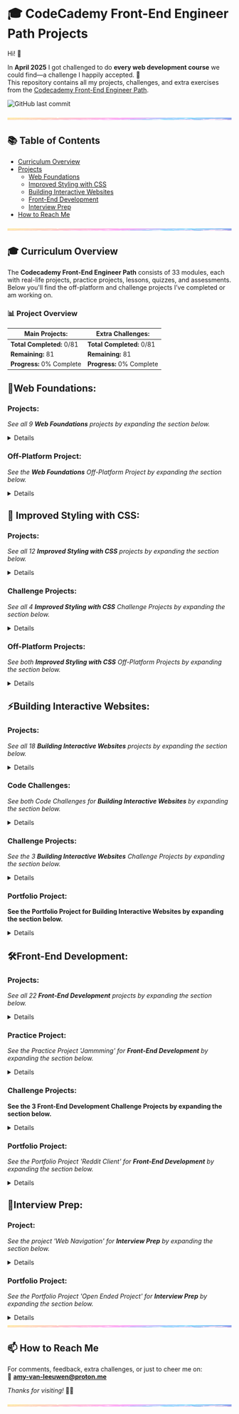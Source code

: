 # 🎓 CodeCademy Front-End Engineer Path Projects

Hi! 👋

In **April 2025** I got challenged to do **every web development course** we could find—a challenge I happily accepted. 🎉  
This repository contains all my projects, challenges, and extra exercises from the [Codecademy Front-End Engineer Path](https://www.codecademy.com/learn/paths/front-end-engineer-career-path).

![GitHub last commit](https://img.shields.io/github/last-commit/PastelPrism/codecademy-front-end-engineer)

<img src="assets/pastel-banner.jpg" width="100%" height="5px" />

## 📚 Table of Contents
- [Curriculum Overview](#-curriculum-overview)
- [Projects](#projects)
    - [Web Foundations](#web-foundations)
    - [Improved Styling with CSS](#improved-styling-with-css)
    - [Building Interactive Websites](#building-interactive-websites)
    - [Front-End Development](#front-end-development)
    - [Interview Prep](#interview-prep)
- [How to Reach Me](#-how-to-reach-me)

<img src="assets/pastel-banner.jpg" width="100%" height="5px" />

## 🎓 Curriculum Overview

The **Codecademy Front-End Engineer Path** consists of 33 modules, each with real-life projects, practice projects, lessons, quizzes, and assessments.  
Below you'll find the off-platform and challenge projects I’ve completed or am working on.

### 📊 **Project Overview**

| **Main Projects:**             | **Extra Challenges:**       |
| ------------------------------ | --------------------------- |
|  **Total Completed:** 0/81  | **Total Completed:** 0/81  |
|  **Remaining:** 81           | **Remaining:** 81          |
| **Progress:** 0% Complete | **Progress:** 0% Complete |


## 🌱**Web Foundations:**

### Projects:
_See all 9 **Web Foundations** projects by expanding the section below._
<details>

#### [1. **Fashion Blog**](https://github.com/PastelPrism/codecademy=front-end-engineer/tree/main/fashion-blog)

- **Languages:** _HTML_
- **Assignment Description:** _Make a blog for a fashion designer_
- **Assignment Page:** [View here](https://pastelprism.github.io/codecademy-front-end-engineer/fashion-blog/)
- **Assignment Status:** ✅
- **Extra Challenge Description:** _Build an awesome fasion blog using HTML only._
- **Extra Challenge Page:** [View here](https://pastelprism.github.io/codecademy-front-end-engineer/fashion-blog/extra)
- **Extra Challenge Status:** ✅

---  

#### [2. **Wine Festival Schedule**](https://github.com/PastelPrism/codecademy=front-end-engineer/tree/main/wine-festival-schedule)

- **Languages:** _HTML_
- **Assignment Description:** _Practice tabular organization in HTML by building a wine festival schedule_
- **Assignment Page:** [View here](https://pastelprism.github.io/codecademy-front-end-engineer/wine-festival-schedule/)
- **Assignment Status:** ✅
- **Extra Challenge Description:** _Soon._
- **Extra Challenge Page:** _Soon_
- **Extra Challenge Status:** ⏳

---  

#### [3. **New York City Blog**](https://github.com/PastelPrism/codecademy=front-end-engineer/tree/main/new-york-city-blog)

- **Languages:** _HTML_
- **Assignment Description:** _Step by step learn how to set up a  blog page with semantic HTML_
- **Assignment Page:** [View here](https://pastelprism.github.io/codecademy-front-end-engineer/new-york-city-blog/)
- **Assignment Status:** ✅
- **Extra Challenge Description:** _Soon._
- **Extra Challenge Page:** _Soon_
- **Extra Challenge Status:** ⏳

---  

#### [4. **Healthy Recipes**](https://github.com/PastelPrism/codecademy=front-end-engineer/tree/main/healthy-recipes)

- **Languages:** _HTML / CSS_
- **Assignment Description:** _Give the recipe some style with CSS_
- **Assignment Page:** [View here](https://pastelprism.github.io/codecademy-front-end-engineer/healthy-recipes/)
- **Assignment Status:** ✅
- **Extra Challenge Description:** _Soon._
- **Extra Challenge Page:** _Soon_
- **Extra Challenge Status:** ⏳

---

#### [5. **Olivia Woodruff Portfolio**](https://github.com/PastelPrism/codecademy=front-end-engineer/tree/main/olivia-woodruff-portfolio)

- **Languages:** _HTML / CSS_
- **Assignment Description:** _Step by step learn how to build a portfolio page with HTML and CSS_
- **Assignment Page:** [View here](https://pastelprism.github.io/codecademy-front-end-engineer/olivia-woodruff-portfolio/)
- **Assignment Status:** ✅
- **Extra Challenge Description:** _Soon._
- **Extra Challenge Page:** _Soon_
- **Extra Challenge Status:** ⏳

---

#### [6. **Davies Burgers**](https://github.com/PastelPrism/codecademy=front-end-engineer/tree/main/davies-burgers)

- **Languages:** _HTML / CSS_
- **Assignment Description:** _Step by step build a webpage for a restaurant using CSS the box model_
- **Assignment Page:** [View here](https://pastelprism.github.io/codecademy-front-end-engineer/davies-burgers/)
- **Assignment Status:** ✅
- **Extra Challenge Description:** _Soon._
- **Extra Challenge Page:** _Soon_
- **Extra Challenge Status:** ⏳

---

#### [7. **Broadway**](https://github.com/PastelPrism/codecademy=front-end-engineer/tree/main/broadway)

- **Languages:** _HTML / CSS_
- **Assignment Description:** _Practice positioning in CSS by building a webpage about Broadway_
- **Assignment Page:** [View here](https://pastelprism.github.io/codecademy-front-end-engineer/broadway/)
- **Assignment Status:** ✅
- **Extra Challenge Description:** _Soon._
- **Extra Challenge Page:** _Soon_
- **Extra Challenge Status:** ⏳

---

#### [8. **Bicycle World**](https://github.com/PastelPrism/codecademy=front-end-engineer/tree/main/)

- **Languages:** _Soon_
- **Assignment Description:** _Soon_
- **Assignment Page:** _Soon_
- **Assignment Status:** ⏳
- **Extra Challenge Description:** _Soon._
- **Extra Challenge Page:** _Soon_
- **Extra Challenge Status:** ⏳

---

#### [9. **Daily Buzz**](https://github.com/PastelPrism/codecademy=front-end-engineer/tree/main/)

- **Languages:** _Soon_
- **Assignment Description:** _Soon_
- **Assignment Page:** _Soon_
- **Assignment Status:** ⏳
- **Extra Challenge Description:** _Soon._
- **Extra Challenge Page:** _Soon_
- **Extra Challenge Status:** ⏳
</details>


### Off-Platform Project:
_See the **Web Foundations** Off-Platform Project by expanding the section below._
<details>

#### [10. **Dasmoto's Arts & Crafts**](https://github.com/PastelPrism/codecademy=front-end-engineer/tree/main/)

- **Languages:** _Soon_
- **Assignment Description:** _Soon_
- **Assignment Page:** _Soon_
- **Assignment Status:** ⏳
- **Extra Challenge Description:** _Soon._
- **Extra Challenge Page:** _Soon_
- **Extra Challenge Status:** ⏳
</details>

## 🎨 **Improved Styling with CSS:**  


### Projects:
_See all 12 **Improved Styling with CSS** projects by expanding the section below._
<details>

#### [11. **Paint Store**](https://github.com/PastelPrism/codecademy=front-end-engineer/tree/main/)

- **Languages:** _Soon_
- **Assignment Description:** _Soon_
- **Assignment Page:** _Soon_
- **Assignment Status:** ⏳
- **Extra Challenge Description:** _Soon._
- **Extra Challenge Page:** _Soon_
- **Extra Challenge Status:** ⏳

---  

#### [12. **Typography**](https://github.com/PastelPrism/codecademy=front-end-engineer/tree/main/)

- **Languages:** _Soon_
- **Assignment Description:** _Soon_
- **Assignment Page:** _Soon_
- **Assignment Status:** ⏳
- **Extra Challenge Description:** _Soon._
- **Extra Challenge Page:** _Soon_
- **Extra Challenge Status:** ⏳

---  

#### [13. **The Summit**](https://github.com/PastelPrism/codecademy=front-end-engineer/tree/main/)

- **Languages:** _Soon_
- **Assignment Description:** _Soon_
- **Assignment Page:** _Soon_
- **Assignment Status:** ⏳
- **Extra Challenge Description:** _Soon._
- **Extra Challenge Page:** _Soon_
- **Extra Challenge Status:** ⏳

---  

#### [14. **FreshDeals, Blueberries**](https://github.com/PastelPrism/codecademy=front-end-engineer/tree/main/)

- **Languages:** _Soon_
- **Assignment Description:** _Soon_
- **Assignment Page:** _Soon_
- **Assignment Status:** ⏳
- **Extra Challenge Description:** _Soon._
- **Extra Challenge Page:** _Soon_
- **Extra Challenge Status:** ⏳

---  

#### [15. **Journey Around the World**](https://github.com/PastelPrism/codecademy=front-end-engineer/tree/main/)

- **Languages:** _Soon_
- **Assignment Description:** _Soon_
- **Assignment Page:** _Soon_
- **Assignment Status:** ⏳
- **Extra Challenge Description:** _Soon._
- **Extra Challenge Page:** _Soon_
- **Extra Challenge Status:** ⏳

---  

#### [16. **Pinpoint E-Commerce**](https://github.com/PastelPrism/codecademy=front-end-engineer/tree/main/)

- **Languages:** _Soon_
- **Assignment Description:** _Soon_
- **Assignment Page:** _Soon_
- **Assignment Status:** ⏳
- **Extra Challenge Description:** _Soon._
- **Extra Challenge Page:** _Soon_
- **Extra Challenge Status:** ⏳

---  

#### [17. **Reel Good Reviews**](https://github.com/PastelPrism/codecademy=front-end-engineer/tree/main/)

- **Languages:** _Soon_
- **Assignment Description:** _Soon_
- **Assignment Page:** _Soon_
- **Assignment Status:** ⏳
- **Extra Challenge Description:** _Soon._
- **Extra Challenge Page:** _Soon_
- **Extra Challenge Status:** ⏳

---  

#### [18. **Flexbox: To-Do App**](https://github.com/PastelPrism/codecademy=front-end-engineer/tree/main/)

- **Languages:** _Soon_
- **Assignment Description:** _Soon_
- **Assignment Page:** _Soon_
- **Assignment Status:** ⏳
- **Extra Challenge Description:** _Soon._
- **Extra Challenge Page:** _Soon_
- **Extra Challenge Status:** ⏳

---  

#### [19. **PupSpa**](https://github.com/PastelPrism/codecademy=front-end-engineer/tree/main/)

- **Languages:** _Soon_
- **Assignment Description:** _Soon_
- **Assignment Page:** _Soon_
- **Assignment Status:** ⏳
- **Extra Challenge Description:** _Soon._
- **Extra Challenge Page:** _Soon_
- **Extra Challenge Status:** ⏳

---  

#### [20. **CSS Grid: Taskboard**](https://github.com/PastelPrism/codecademy=front-end-engineer/tree/main/)

- **Languages:** _Soon_
- **Assignment Description:** _Soon_
- **Assignment Page:** _Soon_
- **Assignment Status:** ⏳
- **Extra Challenge Description:** _Soon._
- **Extra Challenge Page:** _Soon_
- **Extra Challenge Status:** ⏳

---  

#### [21. **Tsunami Coffee**](https://github.com/PastelPrism/codecademy=front-end-engineer/tree/main/)

- **Languages:** _Soon_
- **Assignment Description:** _Soon_
- **Assignment Page:** _Soon_
- **Assignment Status:** ⏳
- **Extra Challenge Description:** _Soon._
- **Extra Challenge Page:** _Soon_
- **Extra Challenge Status:** ⏳

---  

#### [22. **20.0000 Leagues Under the Sea**](https://github.com/PastelPrism/codecademy=front-end-engineer/tree/main/)

- **Languages:** _Soon_
- **Assignment Description:** _Soon_
- **Assignment Page:** _Soon_
- **Assignment Status:** ⏳
- **Extra Challenge Description:** _Soon._
- **Extra Challenge Page:** _Soon_
- **Extra Challenge Status:** ⏳
</details>

### Challenge Projects:
_See all 4 **Improved Styling with CSS** Challenge Projects by expanding the section below._
<details>

#### [23. **Build Your Own Cheatsheet**](https://github.com/PastelPrism/codecademy=front-end-engineer/tree/main/)

- **Languages:** _Soon_
- **Assignment Description:** _Soon_
- **Assignment Page:** _Soon_
- **Assignment Status:** ⏳
- **Extra Challenge Description:** _Soon._
- **Extra Challenge Page:** _Soon_
- **Extra Challenge Status:** ⏳

---  

#### [24. **Build a Website Design System**](https://github.com/PastelPrism/codecademy=front-end-engineer/tree/main/)

- **Languages:** _Soon_
- **Assignment Description:** _Soon_
- **Assignment Page:** _Soon_
- **Assignment Status:** ⏳
- **Extra Challenge Description:** _Soon._
- **Extra Challenge Page:** _Soon_
- **Extra Challenge Status:** ⏳

---  

#### [25. **Responsive Club Website**](https://github.com/PastelPrism/codecademy=front-end-engineer/tree/main/)

- **Languages:** _Soon_
- **Assignment Description:** _Soon_
- **Assignment Page:** _Soon_
- **Assignment Status:** ⏳
- **Extra Challenge Description:** _Soon._
- **Extra Challenge Page:** _Soon_
- **Extra Challenge Status:** ⏳

---  

#### [26. **Company Homepage with Flexbox**](https://github.com/PastelPrism/codecademy=front-end-engineer/tree/main/)

- **Languages:** _Soon_
- **Assignment Description:** _Soon_
- **Assignment Page:** _Soon_
- **Assignment Status:** ⏳
- **Extra Challenge Description:** _Soon._
- **Extra Challenge Page:** _Soon_
- **Extra Challenge Status:** ⏳
</details>

### Off-Platform Projects:
_See both **Improved Styling with CSS** Off-Platform Projects by expanding the section below._
<details>

#### [27. **Tea Cozy**](https://github.com/PastelPrism/codecademy=front-end-engineer/tree/main/)

- **Languages:** _Soon_
- **Assignment Description:** _Soon_
- **Assignment Page:** _Soon_
- **Assignment Status:** ⏳
- **Extra Challenge Description:** _Soon._
- **Extra Challenge Page:** _Soon_
- **Extra Challenge Status:** ⏳

---  

#### [28. **Fotomatic**](https://github.com/PastelPrism/codecademy=front-end-engineer/tree/main/)

- **Languages:** _Soon_
- **Assignment Description:** _Soon_
- **Assignment Page:** _Soon_
- **Assignment Status:** ⏳
- **Extra Challenge Description:** _Soon._
- **Extra Challenge Page:** _Soon_
- **Extra Challenge Status:** ⏳
</details>

## ⚡**Building Interactive Websites:**  

### Projects:
_See all 18 **Building Interactive Websites** projects by expanding the section below._
<details>

#### [29. **Kelvin Weather**](https://github.com/PastelPrism/codecademy=front-end-engineer/tree/main/)

- **Languages:** _Soon_
- **Assignment Description:** _Soon_
- **Assignment Page:** _Soon_
- **Assignment Status:** ⏳
- **Extra Challenge Description:** _Soon._
- **Extra Challenge Page:** _Soon_
- **Extra Challenge Status:** ⏳

---  

#### [30. **Dog Years**](https://github.com/PastelPrism/codecademy=front-end-engineer/tree/main/)

- **Languages:** _Soon_
- **Assignment Description:** _Soon_
- **Assignment Page:** _Soon_
- **Assignment Status:** ⏳
- **Extra Challenge Description:** _Soon._
- **Extra Challenge Page:** _Soon_
- **Extra Challenge Status:** ⏳

---  

#### [31. **Magic Eight Ball**](https://github.com/PastelPrism/codecademy=front-end-engineer/tree/main/)

- **Languages:** _Soon_
- **Assignment Description:** _Soon_
- **Assignment Page:** _Soon_
- **Assignment Status:** ⏳
- **Extra Challenge Description:** _Soon._
- **Extra Challenge Page:** _Soon_
- **Extra Challenge Status:** ⏳

---  

#### [32. **Race Day**](https://github.com/PastelPrism/codecademy=front-end-engineer/tree/main/)

- **Languages:** _Soon_
- **Assignment Description:** _Soon_
- **Assignment Page:** _Soon_
- **Assignment Status:** ⏳
- **Extra Challenge Description:** _Soon._
- **Extra Challenge Page:** _Soon_
- **Extra Challenge Status:** ⏳

---  

#### [33. **Rock, Paper or Scissors**](https://github.com/PastelPrism/codecademy=front-end-engineer/tree/main/)

- **Languages:** _Soon_
- **Assignment Description:** _Soon_
- **Assignment Page:** _Soon_
- **Assignment Status:** ⏳
- **Extra Challenge Description:** _Soon._
- **Extra Challenge Page:** _Soon_
- **Extra Challenge Status:** ⏳

---  

#### [34. **Sleep Debt Calculator**](https://github.com/PastelPrism/codecademy=front-end-engineer/tree/main/)

- **Languages:** _Soon_
- **Assignment Description:** _Soon_
- **Assignment Page:** _Soon_
- **Assignment Status:** ⏳
- **Extra Challenge Description:** _Soon._
- **Extra Challenge Page:** _Soon_
- **Extra Challenge Status:** ⏳

---  

#### [35. **Training Days**](https://github.com/PastelPrism/codecademy=front-end-engineer/tree/main/)

- **Languages:** _Soon_
- **Assignment Description:** _Soon_
- **Assignment Page:** _Soon_
- **Assignment Status:** ⏳
- **Extra Challenge Description:** _Soon._
- **Extra Challenge Page:** _Soon_
- **Extra Challenge Status:** ⏳

---  

#### [36. **Secret Message**](https://github.com/PastelPrism/codecademy=front-end-engineer/tree/main/)

- **Languages:** _Soon_
- **Assignment Description:** _Soon_
- **Assignment Page:** _Soon_
- **Assignment Status:** ⏳
- **Extra Challenge Description:** _Soon._
- **Extra Challenge Page:** _Soon_
- **Extra Challenge Status:** ⏳

---  

#### [37. **Whale Talk**](https://github.com/PastelPrism/codecademy=front-end-engineer/tree/main/)

- **Languages:** _Soon_
- **Assignment Description:** _Soon_
- **Assignment Page:** _Soon_
- **Assignment Status:** ⏳
- **Extra Challenge Description:** _Soon._
- **Extra Challenge Page:** _Soon_
- **Extra Challenge Status:** ⏳

---  

#### [38. **Meal Maker**](https://github.com/PastelPrism/codecademy=front-end-engineer/tree/main/)

- **Languages:** _Soon_
- **Assignment Description:** _Soon_
- **Assignment Page:** _Soon_
- **Assignment Status:** ⏳
- **Extra Challenge Description:** _Soon._
- **Extra Challenge Page:** _Soon_
- **Extra Challenge Status:** ⏳

---  

#### [39. **Team Stats**](https://github.com/PastelPrism/codecademy=front-end-engineer/tree/main/)

- **Languages:** _Soon_
- **Assignment Description:** _Soon_
- **Assignment Page:** _Soon_
- **Assignment Status:** ⏳
- **Extra Challenge Description:** _Soon._
- **Extra Challenge Page:** _Soon_
- **Extra Challenge Status:** ⏳

---  

#### [40. **Grammar Checker**](https://github.com/PastelPrism/codecademy=front-end-engineer/tree/main/)

- **Languages:** _Soon_
- **Assignment Description:** _Soon_
- **Assignment Page:** _Soon_
- **Assignment Status:** ⏳
- **Extra Challenge Description:** _Soon._
- **Extra Challenge Page:** _Soon_
- **Extra Challenge Status:** ⏳

---  

#### [41. **Piano Keys**](https://github.com/PastelPrism/codecademy=front-end-engineer/tree/main/)

- **Languages:** _Soon_
- **Assignment Description:** _Soon_
- **Assignment Page:** _Soon_
- **Assignment Status:** ⏳
- **Extra Challenge Description:** _Soon._
- **Extra Challenge Page:** _Soon_
- **Extra Challenge Status:** ⏳

---  

#### [42. **Form a Story**](https://github.com/PastelPrism/codecademy=front-end-engineer/tree/main/)

- **Languages:** _Soon_
- **Assignment Description:** _Soon_
- **Assignment Page:** _Soon_
- **Assignment Status:** ⏳
- **Extra Challenge Description:** _Soon._
- **Extra Challenge Page:** _Soon_
- **Extra Challenge Status:** ⏳

---  

#### [43. **Manhattan Zoo**](https://github.com/PastelPrism/codecademy=front-end-engineer/tree/main/)

- **Languages:** _Soon_
- **Assignment Description:** _Soon_
- **Assignment Page:** _Soon_
- **Assignment Status:** ⏳
- **Extra Challenge Description:** _Soon._
- **Extra Challenge Page:** _Soon_
- **Extra Challenge Status:** ⏳

---  

#### [44. **SnapFit Robots**](https://github.com/PastelPrism/codecademy=front-end-engineer/tree/main/)

- **Languages:** _Soon_
- **Assignment Description:** _Soon_
- **Assignment Page:** _Soon_
- **Assignment Status:** ⏳
- **Extra Challenge Description:** _Soon._
- **Extra Challenge Page:** _Soon_
- **Extra Challenge Status:** ⏳

---  

#### [45. **Poem Fiasco**](https://github.com/PastelPrism/codecademy=front-end-engineer/tree/main/)

- **Languages:** _Soon_
- **Assignment Description:** _Soon_
- **Assignment Page:** _Soon_
- **Assignment Status:** ⏳
- **Extra Challenge Description:** _Soon._
- **Extra Challenge Page:** _Soon_
- **Extra Challenge Status:** ⏳

---  

#### [46. **ASCII Portfolio**](https://github.com/PastelPrism/codecademy=front-end-engineer/tree/main/)

- **Languages:** _Soon_
- **Assignment Description:** _Soon_
- **Assignment Page:** _Soon_
- **Assignment Status:** ⏳
- **Extra Challenge Description:** _Soon._
- **Extra Challenge Page:** _Soon_
- **Extra Challenge Status:** ⏳
</details>

### Code Challenges:
_See both Code Challenges for **Building Interactive Websites** by expanding the section below._
<details>

#### [47. **JavaScript Fundamentals**](https://github.com/PastelPrism/codecademy=front-end-engineer/tree/main/)

- **Languages:** _Soon_
- **Assignment Description:** _Soon_
- **Assignment Page:** _Soon_
- **Assignment Status:** ⏳
- **Extra Challenge Description:** _Soon._
- **Extra Challenge Page:** _Soon_
- **Extra Challenge Status:** ⏳

---  

#### [48. **Intermediate JavaScript**](https://github.com/PastelPrism/codecademy=front-end-engineer/tree/main/)

- **Languages:** _Soon_
- **Assignment Description:** _Soon_
- **Assignment Page:** _Soon_
- **Assignment Status:** ⏳
- **Extra Challenge Description:** _Soon._
- **Extra Challenge Page:** _Soon_
- **Extra Challenge Status:** ⏳
</details>

### Challenge Projects:
_See the 3 **Building Interactive Websites** Challenge Projects by expanding the section below._
<details>

#### [49. **Number Guesser**](https://github.com/PastelPrism/codecademy=front-end-engineer/tree/main/)

- **Languages:** _Soon_
- **Assignment Description:** _Soon_
- **Assignment Page:** _Soon_
- **Assignment Status:** ⏳
- **Extra Challenge Description:** _Soon._
- **Extra Challenge Page:** _Soon_
- **Extra Challenge Status:** ⏳

---

#### [50. **Credit Card Checker**](https://github.com/PastelPrism/codecademy=front-end-engineer/tree/main/)

- **Languages:** _Soon_
- **Assignment Description:** _Soon_
- **Assignment Page:** _Soon_
- **Assignment Status:** ⏳
- **Extra Challenge Description:** _Soon._
- **Extra Challenge Page:** _Soon_
- **Extra Challenge Status:** ⏳

---

#### [51. **Mysterious Organism**](https://github.com/PastelPrism/codecademy=front-end-engineer/tree/main/)

- **Languages:** _Soon_
- **Assignment Description:** _Soon_
- **Assignment Page:** _Soon_
- **Assignment Status:** ⏳
- **Extra Challenge Description:** _Soon._
- **Extra Challenge Page:** _Soon_
- **Extra Challenge Status:** ⏳
</details>

### Portfolio Project:
__See the Portfolio Project for  **Building Interactive Websites** by expanding the section below.__
<details>

#### [52. **Personal Portfolio Website**](https://github.com/PastelPrism/codecademy=front-end-engineer/tree/main/)

- **Languages:** _Soon_
- **Assignment Description:** _Soon_
- **Assignment Page:** _Soon_
- **Assignment Status:** ⏳
- **Extra Challenge Description:** _Soon._
- **Extra Challenge Page:** _Soon_
- **Extra Challenge Status:** ⏳
</details>

## 🛠️**Front-End Development:**  

### Projects:
_See all 22 **Front-End Development** projects by expanding the section below._
<details>

#### [53. **Build a Library**](https://github.com/PastelPrism/codecademy=front-end-engineer/tree/main/)

- **Languages:** _Soon_
- **Assignment Description:** _Soon_
- **Assignment Page:** _Soon_
- **Assignment Status:** ⏳
- **Extra Challenge Description:** _Soon._
- **Extra Challenge Page:** _Soon_
- **Extra Challenge Status:** ⏳

---

#### [54. **School Catalogue**](https://github.com/PastelPrism/codecademy=front-end-engineer/tree/main/)

- **Languages:** _Soon_
- **Assignment Description:** _Soon_
- **Assignment Page:** _Soon_
- **Assignment Status:** ⏳
- **Extra Challenge Description:** _Soon._
- **Extra Challenge Page:** _Soon_
- **Extra Challenge Status:** ⏳

---

#### [55. **WorkAround Explorer**](https://github.com/PastelPrism/codecademy=front-end-engineer/tree/main/)

- **Languages:** _Soon_
- **Assignment Description:** _Soon_
- **Assignment Page:** _Soon_
- **Assignment Status:** ⏳
- **Extra Challenge Description:** _Soon._
- **Extra Challenge Page:** _Soon_
- **Extra Challenge Status:** ⏳

---

#### [56. **Rooster Regulation**](https://github.com/PastelPrism/codecademy=front-end-engineer/tree/main/)

- **Languages:** _Soon_
- **Assignment Description:** _Soon_
- **Assignment Page:** _Soon_
- **Assignment Status:** ⏳
- **Extra Challenge Description:** _Soon._
- **Extra Challenge Page:** _Soon_
- **Extra Challenge Status:** ⏳

---

#### [57. **Factorial Feature**](https://github.com/PastelPrism/codecademy=front-end-engineer/tree/main/)

- **Languages:** _Soon_
- **Assignment Description:** _Soon_
- **Assignment Page:** _Soon_
- **Assignment Status:** ⏳
- **Extra Challenge Description:** _Soon._
- **Extra Challenge Page:** _Soon_
- **Extra Challenge Status:** ⏳

---

#### [58. **Film Finder**](https://github.com/PastelPrism/codecademy=front-end-engineer/tree/main/)

- **Languages:** _Soon_
- **Assignment Description:** _Soon_
- **Assignment Page:** _Soon_
- **Assignment Status:** ⏳
- **Extra Challenge Description:** _Soon._
- **Extra Challenge Page:** _Soon_
- **Extra Challenge Status:** ⏳

---

#### [59. **Animal Fun Facts**](https://github.com/PastelPrism/codecademy=front-end-engineer/tree/main/)

- **Languages:** _Soon_
- **Assignment Description:** _Soon_
- **Assignment Page:** _Soon_
- **Assignment Status:** ⏳
- **Extra Challenge Description:** _Soon._
- **Extra Challenge Page:** _Soon_
- **Extra Challenge Status:** ⏳

---

#### [60. **Authorization Form**](https://github.com/PastelPrism/codecademy=front-end-engineer/tree/main/)

- **Languages:** _Soon_
- **Assignment Description:** _Soon_
- **Assignment Page:** _Soon_
- **Assignment Status:** ⏳
- **Extra Challenge Description:** _Soon._
- **Extra Challenge Page:** _Soon_
- **Extra Challenge Status:** ⏳

---

#### [61. **CodeyOverflow Forum**](https://github.com/PastelPrism/codecademy=front-end-engineer/tree/main/)

- **Languages:** _Soon_
- **Assignment Description:** _Soon_
- **Assignment Page:** _Soon_
- **Assignment Status:** ⏳
- **Extra Challenge Description:** _Soon._
- **Extra Challenge Page:** _Soon_
- **Extra Challenge Status:** ⏳

---

#### [62. **Passing Thoughts**](https://github.com/PastelPrism/codecademy=front-end-engineer/tree/main/)

- **Languages:** _Soon_
- **Assignment Description:** _Soon_
- **Assignment Page:** _Soon_
- **Assignment Status:** ⏳
- **Extra Challenge Description:** _Soon._
- **Extra Challenge Page:** _Soon_
- **Extra Challenge Status:** ⏳

---

#### [63. **Video Player**](https://github.com/PastelPrism/codecademy=front-end-engineer/tree/main/)

- **Languages:** _Soon_
- **Assignment Description:** _Soon_
- **Assignment Page:** _Soon_
- **Assignment Status:** ⏳
- **Extra Challenge Description:** _Soon._
- **Extra Challenge Page:** _Soon_
- **Extra Challenge Status:** ⏳

---

#### [64. **Styling Rock, Paper, Scissors**](https://github.com/PastelPrism/codecademy=front-end-engineer/tree/main/)

- **Languages:** _Soon_
- **Assignment Description:** _Soon_
- **Assignment Page:** _Soon_
- **Assignment Status:** ⏳
- **Extra Challenge Description:** _Soon._
- **Extra Challenge Page:** _Soon_
- **Extra Challenge Status:** ⏳

---

#### [65. **Saucy Tango Food Order**](https://github.com/PastelPrism/codecademy=front-end-engineer/tree/main/)

- **Languages:** _Soon_
- **Assignment Description:** _Soon_
- **Assignment Page:** _Soon_
- **Assignment Status:** ⏳
- **Extra Challenge Description:** _Soon._
- **Extra Challenge Page:** _Soon_
- **Extra Challenge Status:** ⏳

---

#### [66. **Adopt a Pet!**](https://github.com/PastelPrism/codecademy=front-end-engineer/tree/main/)

- **Languages:** _Soon_
- **Assignment Description:** _Soon_
- **Assignment Page:** _Soon_
- **Assignment Status:** ⏳
- **Extra Challenge Description:** _Soon._
- **Extra Challenge Page:** _Soon_
- **Extra Challenge Status:** ⏳

---

#### [67. **Redux Road**](https://github.com/PastelPrism/codecademy=front-end-engineer/tree/main/)

- **Languages:** _Soon_
- **Assignment Description:** _Soon_
- **Assignment Page:** _Soon_
- **Assignment Status:** ⏳
- **Extra Challenge Description:** _Soon._
- **Extra Challenge Page:** _Soon_
- **Extra Challenge Status:** ⏳

---

#### [68. **CodeCademy Store**](https://github.com/PastelPrism/codecademy=front-end-engineer/tree/main/)

- **Languages:** _Soon_
- **Assignment Description:** _Soon_
- **Assignment Page:** _Soon_
- **Assignment Status:** ⏳
- **Extra Challenge Description:** _Soon._
- **Extra Challenge Page:** _Soon_
- **Extra Challenge Status:** ⏳

---

#### [69. **Expense Tracker**](https://github.com/PastelPrism/codecademy=front-end-engineer/tree/main/)

- **Languages:** _Soon_
- **Assignment Description:** _Soon_
- **Assignment Page:** _Soon_
- **Assignment Status:** ⏳
- **Extra Challenge Description:** _Soon._
- **Extra Challenge Page:** _Soon_
- **Extra Challenge Status:** ⏳

---

#### [70. **Redux News Reader**](https://github.com/PastelPrism/codecademy=front-end-engineer/tree/main/)

- **Languages:** _Soon_
- **Assignment Description:** _Soon_
- **Assignment Page:** _Soon_
- **Assignment Status:** ⏳
- **Extra Challenge Description:** _Soon._
- **Extra Challenge Page:** _Soon_
- **Extra Challenge Status:** ⏳

---

#### [71. **Birthday Party**](https://github.com/PastelPrism/codecademy=front-end-engineer/tree/main/)

- **Languages:** _Soon_
- **Assignment Description:** _Soon_
- **Assignment Page:** _Soon_
- **Assignment Status:** ⏳
- **Extra Challenge Description:** _Soon._
- **Extra Challenge Page:** _Soon_
- **Extra Challenge Status:** ⏳

---

#### [72. **Ruby Time Calculator**](https://github.com/PastelPrism/codecademy=front-end-engineer/tree/main/)

- **Languages:** _Soon_
- **Assignment Description:** _Soon_
- **Assignment Page:** _Soon_
- **Assignment Status:** ⏳
- **Extra Challenge Description:** _Soon._
- **Extra Challenge Page:** _Soon_
- **Extra Challenge Status:** ⏳

---

#### [73. **JavaScript Homework**](https://github.com/PastelPrism/codecademy=front-end-engineer/tree/main/)

- **Languages:** _Soon_
- **Assignment Description:** _Soon_
- **Assignment Page:** _Soon_
- **Assignment Status:** ⏳
- **Extra Challenge Description:** _Soon._
- **Extra Challenge Page:** _Soon_
- **Extra Challenge Status:** ⏳

---

#### [74. **Recipe Book**](https://github.com/PastelPrism/codecademy=front-end-engineer/tree/main/)

- **Languages:** _Soon_
- **Assignment Description:** _Soon_
- **Assignment Page:** _Soon_
- **Assignment Status:** ⏳
- **Extra Challenge Description:** _Soon._
- **Extra Challenge Page:** _Soon_
- **Extra Challenge Status:** ⏳
</details>

### Practice Project:
_See the Practice Project 'Jammming' for **Front-End Development** by expanding the section below._
<details>

#### [75. **Jammming**](https://github.com/PastelPrism/codecademy=front-end-engineer/tree/main/)

- **Languages:** _Soon_
- **Assignment Description:** _Soon_
- **Assignment Page:** _Soon_
- **Assignment Status:** ⏳
- **Extra Challenge Description:** _Soon._
- **Extra Challenge Page:** _Soon_
- **Extra Challenge Status:** ⏳
</details>

### Challenge Projects:
__See the 3 **Front-End Development** Challenge Projects by expanding the section below.__
<details>

#### [76. **Find Your Hat**](https://github.com/PastelPrism/codecademy=front-end-engineer/tree/main/)

- **Languages:** _Soon_
- **Assignment Description:** _Soon_
- **Assignment Page:** _Soon_
- **Assignment Status:** ⏳
- **Extra Challenge Description:** _Soon._
- **Extra Challenge Page:** _Soon_
- **Extra Challenge Status:** ⏳

---

#### [77. **Appointment Planner**](https://github.com/PastelPrism/codecademy=front-end-engineer/tree/main/)

- **Languages:** _Soon_
- **Assignment Description:** _Soon_
- **Assignment Page:** _Soon_
- **Assignment Status:** ⏳
- **Extra Challenge Description:** _Soon._
- **Extra Challenge Page:** _Soon_
- **Extra Challenge Status:** ⏳

---

#### [78. **Flashcards**](https://github.com/PastelPrism/codecademy=front-end-engineer/tree/main/)

- **Languages:** _Soon_
- **Assignment Description:** _Soon_
- **Assignment Page:** _Soon_
- **Assignment Status:** ⏳
- **Extra Challenge Description:** _Soon._
- **Extra Challenge Page:** _Soon_
- **Extra Challenge Status:** ⏳
</details>

### Portfolio Project:
_See the Portfolio Project 'Reddit Client' for **Front-End Development** by expanding the section below._
<details>

#### [79. **Reddit Client**](https://github.com/PastelPrism/codecademy=front-end-engineer/tree/main/)

- **Languages:** _Soon_
- **Assignment Description:** _Soon_
- **Assignment Page:** _Soon_
- **Assignment Status:** ⏳
- **Extra Challenge Description:** _Soon._
- **Extra Challenge Page:** _Soon_
- **Extra Challenge Status:** ⏳
</details>

## 💼**Interview Prep:**  

### Project:
_See the project 'Web Navigation' for **Interview Prep** by expanding the section below._
<details>

#### [80. **Web Navigation**](https://github.com/PastelPrism/codecademy=front-end-engineer/tree/main/)

- **Languages:** _Soon_
- **Assignment Description:** _Soon_
- **Assignment Page:** _Soon_
- **Assignment Status:** ⏳
- **Extra Challenge Description:** _Soon._
- **Extra Challenge Page:** _Soon_
- **Extra Challenge Status:** ⏳
</details>

### Portfolio Project:
_See the Portfolio Project 'Open Ended Project' for **Interview Prep** by expanding the section below._
<details>

#### [81. **Open Ended Project**](https://github.com/PastelPrism/codecademy=front-end-engineer/tree/main/)

- **Languages:** _Soon_
- **Assignment Description:** _Soon_
- **Assignment Page:** _Soon_
- **Assignment Status:** ⏳
- **Extra Challenge Description:** _Soon._
- **Extra Challenge Page:** _Soon_
- **Extra Challenge Status:** ⏳
</details>


<img src="assets/pastel-banner.jpg" width="100%" height="5px" />

## 📫 How to Reach Me

For comments, feedback, extra challenges, or just to cheer me on:  
📩 **[amy-van-leeuwen@proton.me](mailto:amy-van-leeuwen@proton.me)**

_Thanks for visiting!_ 👋😊

<img src="assets/pastel-banner.jpg" width="100%" height="5px" />
